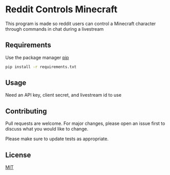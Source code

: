# Reddit Controls Minecraft

This program is made so reddit users can control a Minecraft character through commands in chat during a livestream

## Requirements

Use the package manager [pip](https://pip.pypa.io/en/stable/)

```bash
pip install -r requirements.txt
```

## Usage

Need an API key, client secret, and livestream id to use

## Contributing
Pull requests are welcome. For major changes, please open an issue first to discuss what you would like to change.

Please make sure to update tests as appropriate.

## License
[MIT](https://choosealicense.com/licenses/mit/)
